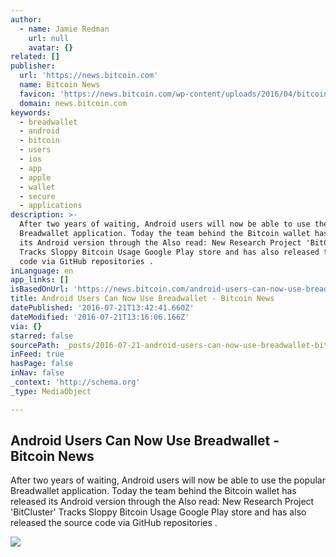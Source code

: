 ```yaml
---
author:
  - name: Jamie Redman
    url: null
    avatar: {}
related: []
publisher:
  url: 'https://news.bitcoin.com'
  name: Bitcoin News
  favicon: 'https://news.bitcoin.com/wp-content/uploads/2016/04/bitcoin_fav.png'
  domain: news.bitcoin.com
keywords:
  - breadwallet
  - android
  - bitcoin
  - users
  - ios
  - app
  - apple
  - wallet
  - secure
  - applications
description: >-
  After two years of waiting, Android users will now be able to use the popular
  Breadwallet application. Today the team behind the Bitcoin wallet has released
  its Android version through the Also read: New Research Project 'BitCluster'
  Tracks Sloppy Bitcoin Usage Google Play store and has also released the source
  code via GitHub repositories .
inLanguage: en
app_links: []
isBasedOnUrl: 'https://news.bitcoin.com/android-users-can-now-use-breadwallet/'
title: Android Users Can Now Use Breadwallet - Bitcoin News
datePublished: '2016-07-21T13:42:41.660Z'
dateModified: '2016-07-21T13:16:06.166Z'
via: {}
starred: false
sourcePath: _posts/2016-07-21-android-users-can-now-use-breadwallet-bitcoin-news.md
inFeed: true
hasPage: false
inNav: false
_context: 'http://schema.org'
_type: MediaObject

---
```

<article style=""><h1>Android Users Can Now Use Breadwallet - Bitcoin News</h1><p>After two years of waiting, Android users will now be able to use the popular Breadwallet application. Today the team behind the Bitcoin wallet has released its Android version through the Also read: New Research Project 'BitCluster' Tracks Sloppy Bitcoin Usage Google Play store and has also released the source code via GitHub repositories .</p><img src="https://news.bitcoin.com/wp-content/uploads/2016/07/Android-Users-Can-Now-Use-Breadwallet.jpg" /></article>